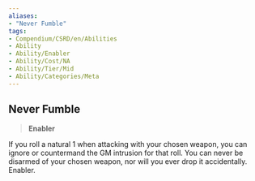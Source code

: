 ```yaml
---
aliases:
- "Never Fumble"
tags:
- Compendium/CSRD/en/Abilities
- Ability
- Ability/Enabler
- Ability/Cost/NA
- Ability/Tier/Mid
- Ability/Categories/Meta
---
```


  
## Never Fumble  
>**Enabler**
  
If you roll a natural 1 when attacking with your chosen weapon, you can ignore or countermand the GM intrusion for that roll. You can never be disarmed of your chosen weapon, nor will you ever drop it accidentally. Enabler.